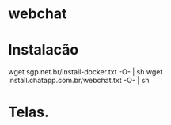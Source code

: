 # webchat

# Instalacão
wget sgp.net.br/install-docker.txt -O- | sh 
wget install.chatapp.com.br/webchat.txt -O- | sh

# Telas.

